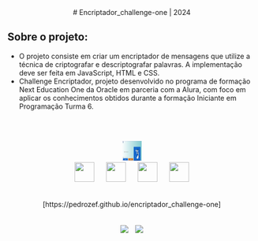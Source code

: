 <div align="center">
# Encriptador_challenge-one | 2024
</div>

## Sobre o projeto:

- O projeto consiste em criar um encriptador de mensagens que utilize a técnica de criptografar e descriptografar palavras. A implementação deve ser feita em JavaScript, HTML e CSS.
- Challenge Encriptador, projeto desenvolvido no programa de formação Next Education One da Oracle em parceria com a Alura, com foco em aplicar os conhecimentos obtidos durante a formação Iniciante em Programação Turma 6.

<br><br>
<div  align="center">
    <img src="./assets/img/challege01.png" width="40" height="40" hspace="10">
</div>
<div align="center">
    <img src="https://cdn.jsdelivr.net/gh/devicons/devicon/icons/git/git-original.svg" width="40" height="40" hspace="10">
    <img src="https://cdn.jsdelivr.net/gh/devicons/devicon/icons/html5/html5-original.svg" width="40" height="40" hspace="10">
    <img src="https://cdn.jsdelivr.net/gh/devicons/devicon/icons/css3/css3-original.svg" width="40" height="40" hspace="10">
    <img src="https://cdn.jsdelivr.net/gh/devicons/devicon/icons/javascript/javascript-original.svg" width="40" height="40" hspace="10">     
</div>
<br><br>
<div align="center">
    [https://pedrozef.github.io/encriptador_challenge-one]
</div>
<br><br>
<div align="center">
    <img src="https://img.shields.io/badge/IN%C3%8DCIO-28%2F01%2F2024-green" hspace="5"/>
    <img src="https://img.shields.io/badge/T%C3%89RMINO-10%2F02%2F2024-red" hspace="5"/>
</div>
<br>

